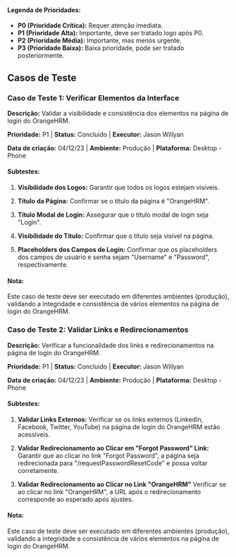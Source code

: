 #### Legenda de Prioridades:

- **P0 (Prioridade Crítica):** Requer atenção imediata.
- **P1 (Prioridade Alta):** Importante, deve ser tratado logo após P0.
- **P2 (Prioridade Média):** Importante, mas menos urgente.
- **P3 (Prioridade Baixa):** Baixa prioridade, pode ser tratado posteriormente.

## Casos de Teste

### Caso de Teste 1: Verificar Elementos da Interface

**Descrição:** Validar a visibilidade e consistência dos elementos na página de login do OrangeHRM.

**Prioridade:** P1 | **Status:** Concluido | **Executor:** Jason Willyan

**Data de criação:** 04/12/23 | **Ambiente:** Produção | **Plataforma:** Desktop - Phone

#### Subtestes:

1. **Visibilidade dos Logos:** Garantir que todos os logos estejam visíveis.

2. **Título da Página:** Confirmar se o título da página é "OrangeHRM".

3. **Título Modal de Login:** Assegurar que o título modal de login seja "Login".

4. **Visibilidade do Título:** Confirmar que o título seja visível na página.

5. **Placeholders dos Campos de Login:** Confirmar que os placeholders dos campos de usuário e senha sejam "Username" e "Password", respectivamente.

#### Nota:
Este caso de teste deve ser executado em diferentes ambientes (produção), validando a integridade e consistência de vários elementos na página de login do OrangeHRM.

### Caso de Teste 2: Validar Links e Redirecionamentos

**Descrição:** Verificar a funcionalidade dos links e redirecionamentos na página de login do OrangeHRM.

**Prioridade:** P1 | **Status:** Concluido | **Executor:** Jason Willyan

**Data de criação:** 04/12/23 | **Ambiente:** Produção | **Plataforma:** Desktop - Phone

#### Subtestes:

1. **Validar Links Externos:** Verificar se os links externos (LinkedIn, Facebook, Twitter, YouTube) na página de login do OrangeHRM estão acessíveis.

2. **Validar Redirecionamento ao Clicar em "Forgot Password" Link:** Garantir que ao clicar no link "Forgot Password", a página seja redirecionada para "/requestPasswordResetCode" e possa voltar corretamente.

3. **Validar Redirecionamento ao Clicar no Link "OrangeHRM"** Verificar se ao clicar no link "OrangeHRM", a URL após o redirecionamento corresponde ao esperado após ajustes.

#### Nota:
Este caso de teste deve ser executado em diferentes ambientes (produção), validando a integridade e consistência de vários elementos na página de login do OrangeHRM.
